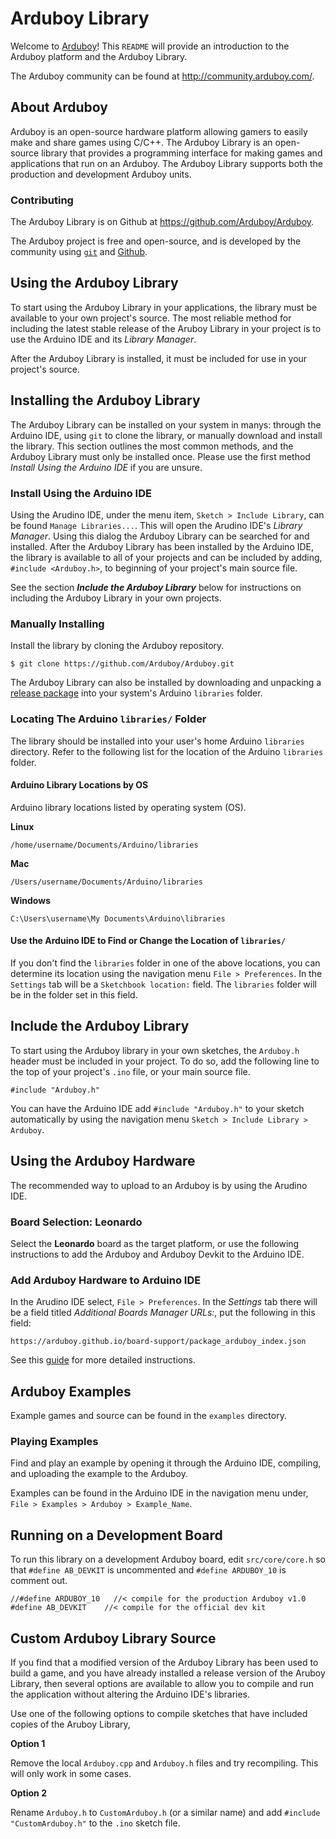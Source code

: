 Arduboy Library
===============

Welcome to [Arduboy](https://www.arduboy.com)! This `README` will provide an 
introduction to the Arduboy platform and the Arduboy Library.

The Arduboy community can be found at http://community.arduboy.com/.

## About Arduboy

Arduboy is an open-source hardware platform allowing gamers to easily make and 
share games using C/C++. The Arduboy Library is an open-source library that
provides a programming interface for making games and applications that run 
on an Arduboy. The Arduboy Library supports both the production 
and development Arduboy units.

### Contributing

The Arduboy Library is on Github at https://github.com/Arduboy/Arduboy.

The Arduboy project is free and open-source, and is developed by the community
using [`git`](https://git-scm.com/book/en/v2/Getting-Started-Git-Basics) and
[Github](https//github.com).

## Using the Arduboy Library

To start using the Arduboy Library in your applications, the library must be
available to your own project's source. The most reliable method for including
the latest stable release of the Aruboy Library in your project is to use the
Arduino IDE and its _Library Manager_.

After the Arduboy Library is installed, it must be included for use in your
project's source.

## Installing the Arduboy Library

The Arduboy Library can be installed on your system in manys: through the Arduino
IDE, using `git` to clone the library, or manually download and install the
library. This section outlines the most common methods, and the Arduboy Library
must only be installed once. Please use the first method
_Install Using the Arduino IDE_ if you are unsure.

### Install Using the Arduino IDE

Using the Arudino IDE, under the menu item, `Sketch > Include Library`, can be
found `Manage Libraries...`. This will open the Arudino IDE's _Library Manager_.
Using this dialog the Arduboy Library can be searched for and installed. After
the Arduboy Library has been installed by the Arduino IDE, the library is
available to all of your projects and can be included by adding,
`#include <Arduboy.h>`, to beginning of your project's main source file.

See the section _**Include the Arduboy Library**_ below for instructions on
including the Arduboy Library in your own projects.

### Manually Installing

Install the library by cloning the Arduboy repository.

    $ git clone https://github.com/Arduboy/Arduboy.git

The Arduboy Library can also be installed by downloading and unpacking a
[release package](https://github.com/Arduboy/Arduboy/releases) into your
system's Arduino `libraries` folder.

### Locating The Arduino `libraries/` Folder

The library should be installed into your user's home Arduino `libraries`
directory. Refer to the following list for the location of the Arduino
`libraries` folder.

#### Arduino Library Locations by OS

Arduino library locations listed by operating system (OS).

**Linux**

    /home/username/Documents/Arduino/libraries

**Mac**

    /Users/username/Documents/Arduino/libraries

**Windows**

    C:\Users\username\My Documents\Arduino\libraries

#### Use the Arduino IDE to Find or Change the Location of `libraries/`

If you don't find the `libraries` folder in one of the above locations, you can
determine its location using the navigation menu `File > Preferences`. In the
`Settings` tab will be a `Sketchbook location:` field. The `libraries` folder
will be in the folder set in this field.

## Include the Arduboy Library

To start using the Arduboy library in your own sketches, the  `Arduboy.h` header
must be included in your project. To do so, add the following line to the
top of your project's `.ino` file, or your main source file.

~~~~~~~~~~~~~~~{.cpp}
#include "Arduboy.h"
~~~~~~~~~~~~~~~

You can have the Arduino IDE add `#include "Arduboy.h"` to your sketch 
automatically by using the navigation menu `Sketch > Include Library > Arduboy`.

## Using the Arduboy Hardware

The recommended way to upload to an Arduboy is by using the Arudino IDE.

### Board Selection: Leonardo

Select the **Leonardo** board as the target platform, or use the following
instructions to add the Arduboy and Arduboy Devkit to the Arduino IDE.

### Add Arduboy Hardware to Arduino IDE

In the Arudino IDE select, `File > Preferences`. In the *Settings* tab there
will be a field titled *Additional Boards Manager URLs:*, put the following in
this field:

    https://arduboy.github.io/board-support/package_arduboy_index.json

See this [guide](http://community.arduboy.com/t/quickly-add-the-arduboy-arduboy-devkit-to-the-arduino-ide/1069) for more detailed instructions.

## Arduboy Examples

Example games and source can be found in the `examples` directory.

### Playing Examples

Find and play an example by opening it through the Arduino IDE, compiling, 
and uploading the example to the Arduboy.

Examples can be found in the Arduino IDE in the navigation menu under, 
`File > Examples > Arduboy > Example_Name`.

## Running on a Development Board

To run this library on a development Arduboy board, edit `src/core/core.h` so 
that `#define AB_DEVKIT` is uncommented and `#define ARDUBOY_10` is comment out.

~~~~~~~~~~~~~~~{.cpp}
//#define ARDUBOY_10   //< compile for the production Arduboy v1.0
#define AB_DEVKIT    //< compile for the official dev kit
~~~~~~~~~~~~~~~

## Custom Arduboy Library Source

If you find that a modified version of the Arduboy Library has been used to
build a game, and you have already installed a release version of the Aruboy
Library, then several options are available to allow you to compile and run the
application without altering the Arduino IDE's libraries.

Use one of the following options to compile sketches that have included copies
of the Aruboy Library,

**Option 1**

Remove the local `Arduboy.cpp` and `Arduboy.h` files and try recompiling. 
This will only work in some cases.

**Option 2**

Rename `Arduboy.h` to `CustomArduboy.h` (or a similar name) and add
`#include "CustomArduboy.h"` to the `.ino` sketch file. 
